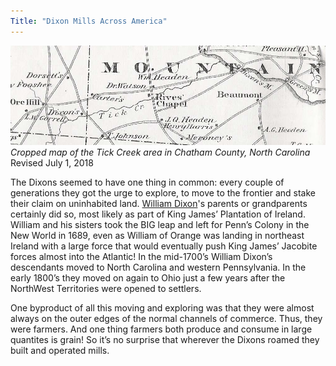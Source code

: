 ```yaml
---
Title: "Dixon Mills Across America"
---
```

![](../../img/tick-creek.png)
*Cropped map of the Tick Creek area in Chatham County, North Carolina*
Revised July 1, 2018

The Dixons seemed to have one thing in common: every couple of generations they got the urge to explore, to move to the frontier and stake their claim on uninhabited land. [William Dixon](https://www.wikitree.com/wiki/Dixon-357)'s parents or grandparents certainly did so, most likely as part of King James’ Plantation of Ireland. William and his sisters took the BIG leap and left for Penn’s Colony in the New World in 1689, even as William of Orange was landing in northeast Ireland with a large force that would eventually push King James’ Jacobite forces almost into the Atlantic! In the mid-1700’s William Dixon’s descendants moved to North Carolina and western Pennsylvania. In the early 1800’s they moved on again to Ohio just a few years after the NorthWest Territories were opened to settlers.

One byproduct of all this moving and exploring was that they were almost always on the outer edges of the normal channels of commerce. Thus, they were farmers. And one thing farmers both produce and consume in large quantites is grain! So it’s no surprise that wherever the Dixons roamed they built and operated mills.